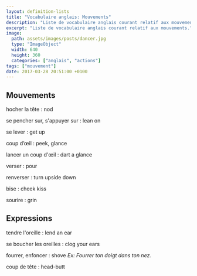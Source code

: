 ```yaml
---
layout: definition-lists
title: "Vocabulaire anglais: Mouvements"
description: "Liste de vocabulaire anglais courant relatif aux mouvements."
excerpt: "Liste de vocabulaire anglais courant relatif aux mouvements."
image:
  path: assets/images/posts/dancer.jpg
  type: "ImageObject"
  width: 640
  height: 360
  categories: ["anglais", "actions"]
tags: ["mouvement"]
date: 2017-03-28 20:51:00 +0100
---
```


## Mouvements

hocher la tête
: nod

se pencher sur, s'appuyer sur
: lean on

se lever
: get up

coup d’œil
: peek, glance

lancer un coup d'œil
: dart a glance

verser
: pour

renverser
: turn upside down

bise
: cheek kiss

sourire
: grin


## Expressions

tendre l'oreille
: lend an ear

se boucher les oreilles
: clog your ears

fourrer, enfoncer
: shove
*Ex: Fourrer ton doigt dans ton nez.*

coup de tête
: head-butt
